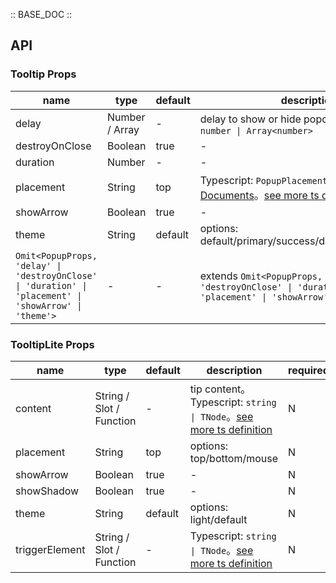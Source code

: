 :: BASE_DOC ::

## API

### Tooltip Props

name | type | default | description | required
-- | -- | -- | -- | --
delay | Number / Array | - | delay to show or hide popover。Typescript: `number \| Array<number>` | N
destroyOnClose | Boolean | true | \- | N
duration | Number | - | \- | N
placement | String | top | Typescript: `PopupPlacement`，[Popup API Documents](./popup?tab=api)。[see more ts definition](https://github.com/Tencent/tdesign-vue/tree/develop/src/tooltip/type.ts) | N
showArrow | Boolean | true | \- | N
theme | String | default | options: default/primary/success/danger/warning/light | N
`Omit<PopupProps, 'delay' \| 'destroyOnClose' \| 'duration' \| 'placement' \| 'showArrow' \| 'theme'> ` | \- | - | extends `Omit<PopupProps, 'delay' \| 'destroyOnClose' \| 'duration' \| 'placement' \| 'showArrow' \| 'theme'> ` | N


### TooltipLite Props

name | type | default | description | required
-- | -- | -- | -- | --
content | String / Slot / Function | - | tip content。Typescript: `string \| TNode`。[see more ts definition](https://github.com/Tencent/tdesign-vue/blob/develop/src/common.ts) | N
placement | String | top | options: top/bottom/mouse | N
showArrow | Boolean | true | \- | N
showShadow | Boolean | true | \- | N
theme | String | default | options: light/default | N
triggerElement | String / Slot / Function | - | Typescript: `string \| TNode`。[see more ts definition](https://github.com/Tencent/tdesign-vue/blob/develop/src/common.ts) | N
